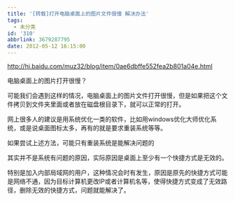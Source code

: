 ```yaml
---
title: '[转载]打开电脑桌面上的图片文件很慢 解决办法'
tags:
  - 未分类
id: '310'
abbrlink: 3679287795
date: 2012-05-12 16:15:00
---
```


http://hi.baidu.com/muz32/blog/item/0ae6dbffe552fea2b801a04e.html  
  

电脑桌面上的图片打开很慢？

可能我们会遇到这样的情况，电脑桌面上的图片文件打开很慢，但是如果把这个文件拷贝到文件夹里面或者放在磁盘根目录下，就可以正常的打开。

网上很多人的建议是用系统优化一类的软件，比如用windows优化大师优化系统，或是说桌面图标太多，再有的就是要求重装系统等等。

如果尝试上述方法，可能只有重装系统是能解决问题的

其实并不是系统有问题的原因，实际原因是桌面上至少有一个快捷方式是无效的。

特别是加入内部局域网的用户，这种情况会时有发生，原因是原先的快捷方式可能是网络不通，因为目标计算机更改IP或者计算机名等，使得快捷方式变成了无效路径，删除无效的快捷方式，问题就能解决了。